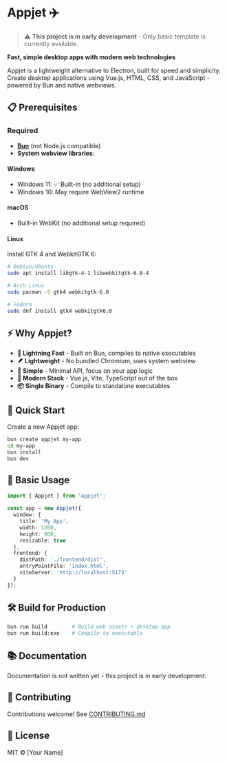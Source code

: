 # Appjet ✈️

> ⚠️ **This project is in early development** - Only basic template is currently available.

**Fast, simple desktop apps with modern web technologies**

Appjet is a lightweight alternative to Electron, built for speed and simplicity. Create desktop applications using Vue.js, HTML, CSS, and JavaScript - powered by Bun and native webviews.

## 📋 Prerequisites

### Required
- **[Bun](https://bun.sh)** (not Node.js compatible)
- **System webview libraries**:

#### Windows
- Windows 11: ✅ Built-in (no additional setup)
- Windows 10: May require WebView2 runtime

#### macOS
- Built-in WebKit (no additional setup required)

#### Linux
Install GTK 4 and WebkitGTK 6:
```bash
# Debian/Ubuntu
sudo apt install libgtk-4-1 libwebkitgtk-6.0-4

# Arch Linux
sudo pacman -S gtk4 webkitgtk-6.0

# Fedora
sudo dnf install gtk4 webkitgtk6.0
```

## ⚡ Why Appjet?

- **🚀 Lightning Fast** - Built on Bun, compiles to native executables
- **🪶 Lightweight** - No bundled Chromium, uses system webview
- **🎯 Simple** - Minimal API, focus on your app logic
- **🔧 Modern Stack** - Vue.js, Vite, TypeScript out of the box
- **📦 Single Binary** - Compile to standalone executables

## 🚀 Quick Start

Create a new Appjet app:

```bash
bun create appjet my-app
cd my-app
bun install
bun dev
```

## 📖 Basic Usage

```typescript
import { Appjet } from 'appjet';

const app = new Appjet({
  window: {
    title: 'My App',
    width: 1200,
    height: 800,
    resizable: true
  },
  frontend: {
    distPath: './frontend/dist',
    entryPointFile: 'index.html',
    viteServer: 'http://localhost:5173'
  }
});
```

## 🛠️ Build for Production

```bash
bun run build        # Build web assets + desktop app
bun run build:exe    # Compile to executable
```

## 📚 Documentation

Documentation is not written yet - this project is in early development.

## 🤝 Contributing

Contributions welcome! See [CONTRIBUTING.md](https://github.com/yourname/appjet/blob/main/CONTRIBUTING.md)

## 📄 License

MIT © [Your Name]
